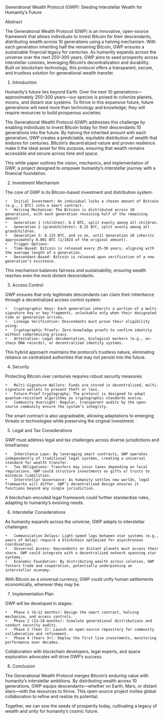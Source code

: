 Generational Wealth Protocol (GWP): Seeding Interstellar Wealth for Humanity’s Future

Abstract

The Generational Wealth Protocol (GWP) is an innovative, open-source framework that allows individuals to invest Bitcoin for their descendants, distributing wealth across 10 generations using a halving mechanism. With each generation inheriting half the remaining Bitcoin, GWP ensures a sustainable financial legacy for centuries. As humanity expands across the universe over the next 250–300 years, GWP aims to seed prosperity across interstellar colonies, leveraging Bitcoin’s decentralization and durability. Built on blockchain technology, this protocol offers a transparent, secure, and trustless solution for generational wealth transfer.

1. Introduction

Humanity’s future lies beyond Earth. Over the next 10 generations—approximately 250–300 years—our species is poised to colonize planets, moons, and distant star systems. To thrive in this expansive future, future generations will need more than technology and knowledge; they will require resources to build prosperous societies.

The Generational Wealth Protocol (GWP) addresses this challenge by enabling individuals to invest Bitcoin today for their descendants 10 generations into the future. By halving the inherited amount with each generation, GWP creates a predictable, equitable distribution of wealth that endures for centuries. Bitcoin’s decentralized nature and proven resilience make it the ideal asset for this purpose, ensuring that wealth remains accessible and secure across time and space.

This white paper outlines the vision, mechanics, and implementation of GWP, a project designed to empower humanity’s interstellar journey with a financial foundation.

2. Investment Mechanism

The core of GWP is its Bitcoin-based investment and distribution system:

	•	Initial Investment: An individual locks a chosen amount of Bitcoin (e.g., 1 BTC) into a smart contract.
	•	Halving Mechanism: The Bitcoin is distributed across 10 generations, with each generation receiving half of the remaining amount:
	•	Generation 1 (children): 0.5 BTC, split evenly among all children.
	•	Generation 2 (grandchildren): 0.25 BTC, split evenly among all grandchildren.
	•	Generation 3: 0.125 BTC, and so on, until Generation 10 inherits approximately 0.001 BTC (1/1024 of the original amount).
	•	Trigger Options:
	•	Time-Based: Bitcoin is released every 25–30 years, aligning with the average length of a generation.
	•	Descendant-Based: Bitcoin is released upon verification of a new generation’s existence.

This mechanism balances fairness and sustainability, ensuring wealth reaches even the most distant descendants.

3. Access Control

GWP ensures that only legitimate descendants can claim their inheritance through a decentralized access control system:

	•	Cryptographic Keys: Each generation inherits a portion of a multi-signature key or key fragments, unlockable only when their designated time or generation arrives.
	•	Lineage Verification: Descendants must prove their eligibility using:
	•	Cryptographic Proofs: Zero-knowledge proofs to confirm identity without compromising privacy.
	•	Attestation: Legal documentation, biological markers (e.g., on-chain DNA records), or decentralized identity systems.

This hybrid approach maintains the protocol’s trustless nature, eliminating reliance on centralized authorities that may not persist into the future.

4. Security

Protecting Bitcoin over centuries requires robust security measures:

	•	Multi-Signature Wallets: Funds are stored in decentralized, multi-signature wallets to prevent theft or loss.
	•	Future-Proof Cryptography: The protocol is designed to adopt quantum-resistant algorithms as cryptographic standards evolve.
	•	Community Oversight: Regular, transparent audits by the open-source community ensure the system’s integrity.

The smart contract is also upgradeable, allowing adaptations to emerging threats or technologies while preserving the original investment.

5. Legal and Tax Considerations

GWP must address legal and tax challenges across diverse jurisdictions and timeframes:

	•	Inheritance Laws: By leveraging smart contracts, GWP operates independently of traditional legal systems, creating a universal standard for wealth transfer.
	•	Tax Obligations: Transfers may incur taxes depending on local regulations. GWP could structure investments as gifts or trusts to minimize liabilities.
	•	Interstellar Governance: As humanity settles new worlds, legal frameworks will differ. GWP’s decentralized design ensures it functions beyond any single jurisdiction.

A blockchain-encoded legal framework could further standardize rules, adapting to humanity’s evolving needs.

6. Interstellar Considerations

As humanity expands across the universe, GWP adapts to interstellar challenges:

	•	Communication Delays: Light-speed lags between star systems (e.g., years of delay) require a blockchain optimized for asynchronous coordination.
	•	Universal Access: Descendants on distant planets must access their share. GWP could integrate with a decentralized network spanning star systems.
	•	Economic Foundation: By distributing wealth across colonies, GWP fosters trade and cooperation, potentially underpinning an interstellar economy.

With Bitcoin as a universal currency, GWP could unify human settlements economically, wherever they may be.

7. Implementation Plan

GWP will be developed in stages:

	•	Phase 1 (6–12 months): Design the smart contract, halving mechanism, and access controls.
	•	Phase 2 (12–18 months): Simulate generational distributions and conduct security audits.
	•	Phase 3 (Year 2): Launch an open-source repository for community collaboration and refinement.
	•	Phase 4 (Years 3+): Deploy the first live investments, monitoring performance over decades.

Collaboration with blockchain developers, legal experts, and space exploration advocates will drive GWP’s success.

8. Conclusion

The Generational Wealth Protocol merges Bitcoin’s enduring value with humanity’s interstellar ambitions. By distributing wealth across 10 generations, GWP equips descendants—whether on Earth, Mars, or distant stars—with the resources to thrive. This open-source project invites global collaboration to refine and realize its potential.

Together, we can sow the seeds of prosperity today, cultivating a legacy of wealth and unity for humanity’s cosmic future.
